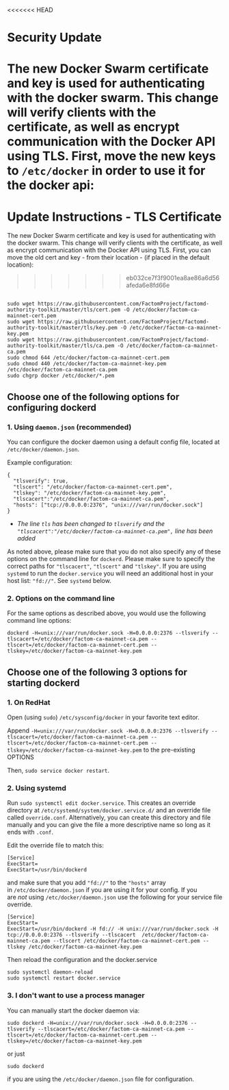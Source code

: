<<<<<<< HEAD
# Security Update
The new Docker Swarm certificate and key is used for authenticating with the docker swarm.  This change will verify clients with the certificate, as well as encrypt communication with the Docker API using TLS. First, move the new keys to `/etc/docker` in order to use it for the docker api:
=======
# Update Instructions - TLS Certificate
The new Docker Swarm certificate and key is used for authenticating with the docker swarm.  This change will verify clients with the certificate, as well as encrypt communication with the Docker API using TLS. First, you can move the old cert and key - from their location - (if placed in the default location):
>>>>>>> eb032ce7f3f9001ea8ae86a6d56afeda6e8fd66e

```

sudo wget https://raw.githubusercontent.com/FactomProject/factomd-authority-toolkit/master/tls/cert.pem -O /etc/docker/factom-ca-mainnet-cert.pem
sudo wget https://raw.githubusercontent.com/FactomProject/factomd-authority-toolkit/master/tls/key.pem -O /etc/docker/factom-ca-mainnet-key.pem
sudo wget https://raw.githubusercontent.com/FactomProject/factomd-authority-toolkit/master/tls/ca.pem -O /etc/docker/factom-ca-mainnet-ca.pem
sudo chmod 644 /etc/docker/factom-ca-mainnet-cert.pem
sudo chmod 440 /etc/docker/factom-ca-mainnet-key.pem /etc/docker/factom-ca-mainnet-ca.pem
sudo chgrp docker /etc/docker/*.pem

```
## Choose one of the following options for configuring dockerd

### 1. Using `daemon.json` (recommended)

You can configure the docker daemon using a default config file, located at
`/etc/docker/daemon.json`. 

Example configuration:
```
{
  "tlsverify": true,
  "tlscert": "/etc/docker/factom-ca-mainnet-cert.pem",
  "tlskey": "/etc/docker/factom-ca-mainnet-key.pem",
  "tlscacert":"/etc/docker/factom-ca-mainnet-ca.pem",
  "hosts": ["tcp://0.0.0.0:2376", "unix:///var/run/docker.sock"]
}
```
 - *The line `tls` has been changed to `tlsverify`  and the `"tlscacert":"/etc/docker/factom-ca-mainnet-ca.pem",` line has been added*

As noted above, please make sure that you do not also specify any of these
options on the command line for `dockerd`. Please make sure to specify the
correct paths for `"tlscacert"`, `"tlscert"` and `"tlskey"`. If you are using `systemd` to run
the `docker.service` you will need an additional host in your host list:
`"fd://"`. See `systemd` below.

### 2. Options on the command line

For the same options as described above, you would use the following command line options:
```
dockerd -H=unix:///var/run/docker.sock -H=0.0.0.0:2376 --tlsverify --tlscacert=/etc/docker/factom-ca-mainnet-ca.pem --tlscert=/etc/docker/factom-ca-mainnet-cert.pem --tlskey=/etc/docker/factom-ca-mainnet-key.pem
```
## Choose one of the following 3 options for starting dockerd

### 1. On RedHat
Open (using `sudo`) `/etc/sysconfig/docker` in your favorite text editor.

Append `-H=unix:///var/run/docker.sock -H=0.0.0.0:2376 --tlsverify --tlscacert=/etc/docker/factom-ca-mainnet-ca.pem --tlscert=/etc/docker/factom-ca-mainnet-cert.pem --tlskey=/etc/docker/factom-ca-mainnet-key.pem` to the pre-existing OPTIONS

Then, `sudo service docker restart`.

### 2. Using systemd
Run `sudo systemctl edit docker.service`. This creates an override directory at `/etc/systemd/system/docker.service.d/` and an override file called `override.conf`. Alternatively, you can create this directory and file manually and you can give the file a more descriptive name so long as it ends with `.conf`.

Edit the override file to match this:

```
[Service]
ExecStart=
ExecStart=/usr/bin/dockerd
```

and make sure that you add `"fd://"` to the `"hosts"` array in `/etc/docker/daemon.json` if you are using it for your config.
If you are *not* using `/etc/docker/daemon.json` use the following for your service file override.

```
[Service]
ExecStart=
ExecStart=/usr/bin/dockerd -H fd:// -H unix:///var/run/docker.sock -H tcp://0.0.0.0:2376 --tlsverify --tlscacert  /etc/docker/factom-ca-mainnet-ca.pem --tlscert /etc/docker/factom-ca-mainnet-cert.pem --tlskey /etc/docker/factom-ca-mainnet-key.pem
```

Then reload the configuration and the docker.service

```
sudo systemctl daemon-reload
sudo systemctl restart docker.service
```

### 3. I don't want to use a process manager

You can manually start the docker daemon via:

```
sudo dockerd -H=unix:///var/run/docker.sock -H=0.0.0.0:2376 --tlsverify --tlscacert=/etc/docker/factom-ca-mainnet-ca.pem --tlscert=/etc/docker/factom-ca-mainnet-cert.pem --tlskey=/etc/docker/factom-ca-mainnet-key.pem
```
or just
```
sudo dockerd
```
if you are using the `/etc/docker/daemon.json` file for configuration.


